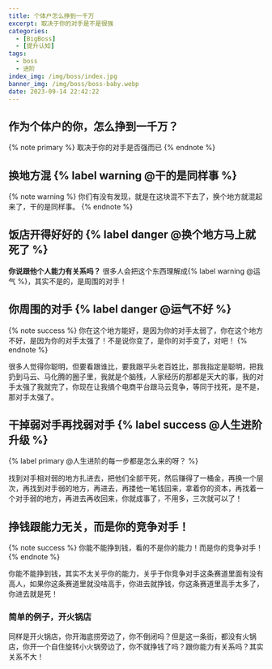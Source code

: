 ```yaml
---
title: 个体户怎么挣到一千万
excerpt: 取决于你的对手是不是很强
categories:
  - [BigBoss]
  - [提升认知]
tags:
  - boss
  - 进阶
index_img: /img/boss/index.jpg
banner_img: /img/boss/boss-baby.webp
date: 2023-09-14 22:42:22
---
```


## 作为个体户的你，怎么挣到一千万？
{% note primary %}
取决于你的对手是否强而已
{% endnote %}

## 换地方混 {% label warning @干的是同样事 %}
{% note warning %}
你们有没有发现，就是在这块混不下去了，换个地方就混起来了，干的是同样事。
{% endnote %}

## 饭店开得好好的 {% label danger @换个地方马上就死了 %}

<b class=warning-text>你说跟他个人能力有关系吗？</b>
很多人会把这个东西理解成{% label warning @运气 %}，其实不是的，是周围的对手！

## 你周围的对手 {% label danger @运气不好 %}
{% note success %}
你在这个地方能好，是因为你的对手太弱了，你在这个地方不好，是因为你的对手太强了！不是说你变了，是你的对手变了，对吧！
{% endnote %}

很多人觉得你聪明，但要看跟谁比，要我跟平头老百姓比，那我指定是聪明，把我扔到马云、马化腾的圈子里，我就是个脑残，人家经历的那都是天大的事，我的对手太强了我就完了，你现在让我搞个电商平台跟马云竞争，等同于找死，是不是，那对手太强了。

## 干掉弱对手再找弱对手 {% label success @人生进阶升级 %}
{% label primary @人生进阶的每一步都是怎么来的呀？ %}

找到对手相对弱的地方扎进去，把他们全部干死，然后赚得了一桶金，再换一个层次，再找到对手弱的地方，再进去，再搂他一笔钱回来，拿着你的资本，再找着一个对手弱的地方，再进去再收回来，你就成事了，不用多，三次就可以了！

## 挣钱跟能力无关，而是你的竞争对手！
{% note success %}
你能不能挣到钱，看的不是你的能力！而是你的竞争对手！
{% endnote %}

你能不能挣到钱，其实不太关乎你的能力，关乎于你竞争对手这条赛道里面有没有高人，如果你这条赛道里就没啥高手，你进去就挣钱，你这条赛道里高手太多了，你进去就是死！

### 简单的例子，开火锅店
同样是开火锅店，你开海底捞旁边了，你不倒闭吗？但是这一条街，都没有火锅店，你开一个自住旋转小火锅旁边了，你不就挣钱了吗？跟你能力有关系吗？其实关系不大！